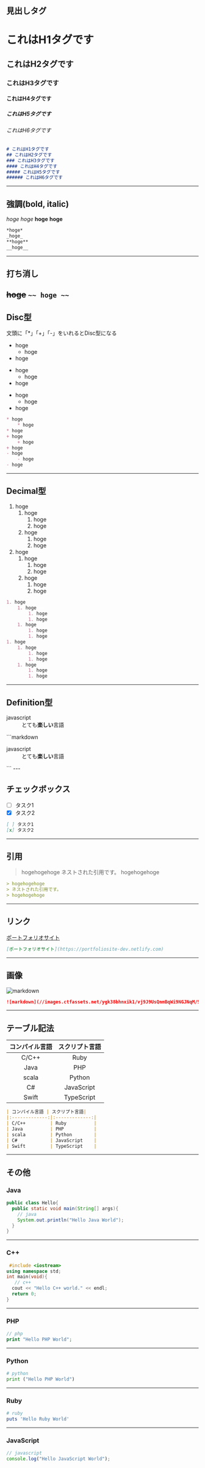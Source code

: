 ## 見出しタグ
# これはH1タグです
## これはH2タグです
### これはH3タグです
#### これはH4タグです
##### これはH5タグです
###### これはH6タグです

```markdown
# これはH1タグです
## これはH2タグです
### これはH3タグです
#### これはH4タグです
##### これはH5タグです
###### これはH6タグです
```
---

## 強調(bold, italic)
*hoge*
_hoge_
**hoge**
__hoge__
```markdown
*hoge*
_hoge_
**hoge**
__hoge__
```
---

## 打ち消し
~~hoge~~
```~~ hoge ~~```
---

## Disc型
文頭に「*」「+」「-」をいれるとDisc型になる
* hoge
    * hoge
* hoge
+ hoge
    + hoge
+ hoge
- hoge
    - hoge
- hoge
```markdown
* hoge
    * hoge
* hoge
+ hoge
    + hoge
+ hoge
- hoge
    - hoge
- hoge
```
---

## Decimal型
1. hoge
    1. hoge
        1. hoge
        1. hoge
    1. hoge
        1. hoge
        1. hoge
1. hoge
    1. hoge
        1. hoge
        1. hoge
    1. hoge
        1. hoge
        1. hoge
```markdown
1. hoge
    1. hoge
        1. hoge
        1. hoge
    1. hoge
        1. hoge
        1. hoge
1. hoge
    1. hoge
        1. hoge
        1. hoge
    1. hoge
        1. hoge
        1. hoge
```
---

## Definition型
<dl>
<dt>javascript</dt>
<dd>とても<strong>楽しい</strong>言語</dd>
</dl>
```markdown
<dl>
<dt>javascript</dt>
<dd>とても<strong>楽しい</strong>言語</dd>
</dl>
```
---

## チェックボックス
- [ ] タスク1
- [x] タスク2
```markdown
[ ] タスク1
[x] タスク2
```
---

## 引用
> hogehogehoge
> ネストされた引用です。
> hogehogehoge
```markdown
> hogehogehoge
> ネストされた引用です。
> hogehogehoge
```
---
## リンク

[ポートフォリオサイト](https://portfoliosite-dev.netlify.com)
```markdown
[ポートフォリオサイト](https://portfoliosite-dev.netlify.com)
```
---

## 画像
![markdown](//images.ctfassets.net/ygk38bhnxik1/vj9J9UsQnmBqWi9NGJNqM/5990f9b230aff5138dbf22908045ca1b/markdown.svg "markdown")

```markdown
![markdown](//images.ctfassets.net/ygk38bhnxik1/vj9J9UsQnmBqWi9NGJNqM/5990f9b230aff5138dbf22908045ca1b/markdown.svg "markdownロゴ")
```

---
## テーブル記法
| コンパイル言語 | スクリプト言語| 
|:-------------:|:-------------:|
| C/C++         | Ruby          |
| Java          | PHP           |
| scala         | Python        |
| C#            | JavaScript    |
| Swift         | TypeScript    |
```markdown
| コンパイル言語 | スクリプト言語| 
|:-------------:|:-------------:|
| C/C++         | Ruby          |
| Java          | PHP           |
| scala         | Python        |
| C#            | JavaScript    |
| Swift         | TypeScript    |
```

---
## その他

### Java

```java
public class Hello{
  public static void main(String[] args){
    // java
    System.out.println("Hello Java World");
  }
}
```
---

### C++
```cpp
 #include <iostream>
using namespace std;
int main(void){
   // c++
  cout << "Hello C++ world." << endl;
  return 0;
}
```

---

### PHP
```php
// php
print "Hello PHP World";
```
---

### Python
```python
# python
print ("Hello PHP World")
```

---
### Ruby

```ruby
# ruby
puts 'Hello Ruby World'
```

---
### JavaScript

```javascript
// javascript
console.log("Hello JavaScript World");
```
